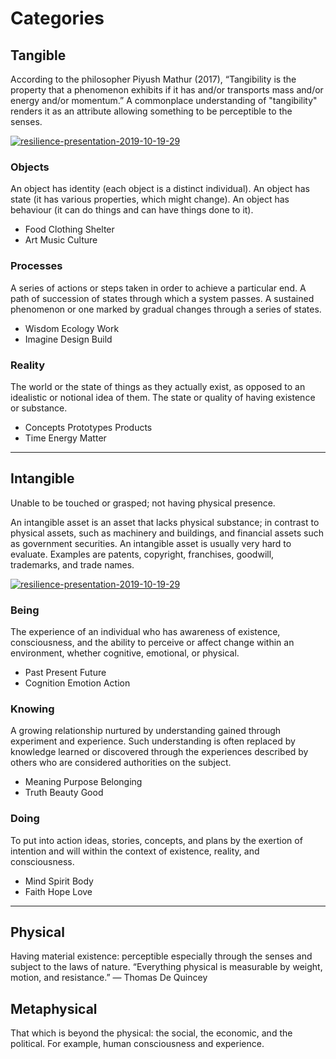 # Categories

## Tangible

According to the philosopher Piyush Mathur (2017), “Tangibility is the property that a phenomenon exhibits if it has and/or transports mass and/or energy and/or momentum.” A commonplace understanding of "tangibility" renders it as an attribute allowing something to be perceptible to the senses.

[![resilience-presentation-2019-10-19-29](https://live.staticflickr.com/65535/49803043303_c5f4567deb_b.jpg)](https://flic.kr/p/2iSVBEp)

### Objects

An object has identity (each object is a distinct individual). An object has state (it has various properties, which might change). An object has behaviour (it can do things and can have things done to it).

- Food Clothing Shelter
- Art Music Culture

### Processes

A series of actions or steps taken in order to achieve a particular end. A path of succession of states through which a system passes. A sustained phenomenon or one marked by gradual changes through a series of states.

- Wisdom Ecology Work
- Imagine Design Build

### Reality

The world or the state of things as they actually exist, as opposed to an idealistic or notional idea of them. The state or quality of having existence or substance.

- Concepts Prototypes Products
- Time Energy Matter

---

## Intangible

Unable to be touched or grasped; not having physical presence.

An intangible asset is an asset that lacks physical substance; in contrast to physical assets, such as machinery and buildings, and financial assets such as government securities. An intangible asset is usually very hard to evaluate. Examples are patents, copyright, franchises, goodwill, trademarks, and trade names.

[![resilience-presentation-2019-10-19-29](https://live.staticflickr.com/65535/49803043178_551e415ef9_b.jpg)](https://flic.kr/p/2iSVBCf)

### Being

The experience of an individual who has awareness of existence, consciousness, and the ability to perceive or affect change within an environment, whether cognitive, emotional, or physical.

- Past Present Future
- Cognition Emotion Action

### Knowing

A growing relationship nurtured by understanding gained through experiment and experience. Such understanding is often replaced by knowledge learned or discovered through the experiences described by others who are considered authorities on the subject.

- Meaning Purpose Belonging
- Truth Beauty Good

### Doing

To put into action ideas, stories, concepts, and plans by the exertion of intention and will within the context of existence, reality, and consciousness.

- Mind Spirit Body
- Faith Hope Love

---

## Physical

Having material existence: perceptible especially through the senses and subject to the laws of nature. “Everything physical is measurable by weight, motion, and resistance.” — Thomas De Quincey

## Metaphysical

That which is beyond the physical: the social, the economic, and the political. For example, human consciousness and experience.
